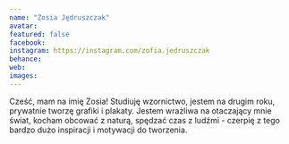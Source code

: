 ```yaml
---
name: "Zosia Jędruszczak"
avatar: 
featured: false
facebook: 
instagram: https://instagram.com/zofia.jedruszczak
behance: 
web:
images:
---
```

Cześć, mam na imię Zosia!
Studiuję wzornictwo, jestem na drugim roku, prywatnie tworzę grafiki i plakaty. Jestem wrażliwa na otaczający mnie świat, kocham obcować z naturą, spędzać czas z ludźmi - czerpię z tego bardzo dużo inspiracji i motywacji do tworzenia.

